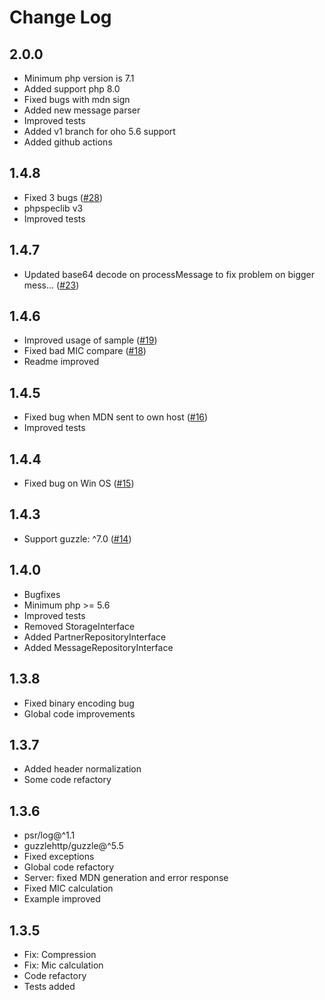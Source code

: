 # Change Log

## 2.0.0
* Minimum php version is 7.1
* Added support php 8.0
* Fixed bugs with mdn sign
* Added new message parser
* Improved tests
* Added v1 branch for oho 5.6 support
* Added github actions

## 1.4.8
* Fixed 3 bugs ([#28](https://github.com/tiamo/phpas2/pull/28))
* phpspeclib v3
* Improved tests

## 1.4.7
* Updated base64 decode on processMessage to fix problem on bigger mess… ([#23](https://github.com/tiamo/phpas2/pull/23))

## 1.4.6
* Improved usage of sample ([#19](https://github.com/tiamo/phpas2/pull/19))
* Fixed bad MIC compare ([#18](https://github.com/tiamo/phpas2/pull/18))
* Readme improved

## 1.4.5
* Fixed bug when MDN sent to own host ([#16](https://github.com/tiamo/phpas2/pull/16))
* Improved tests

## 1.4.4

* Fixed bug on Win OS ([#15](https://github.com/tiamo/phpas2/issues/15))

## 1.4.3

* Support guzzle: ^7.0 ([#14](https://github.com/tiamo/phpas2/issues/14))

## 1.4.0

* Bugfixes
* Minimum php >= 5.6
* Improved tests
* Removed StorageInterface
* Added PartnerRepositoryInterface
* Added MessageRepositoryInterface

## 1.3.8

* Fixed binary encoding bug
* Global code improvements

## 1.3.7

* Added header normalization
* Some code refactory

## 1.3.6

* psr/log@^1.1
* guzzlehttp/guzzle@^5.5
* Fixed exceptions
* Global code refactory
* Server: fixed MDN generation and error response
* Fixed MIC calculation
* Example improved

## 1.3.5

* Fix: Compression
* Fix: Mic calculation
* Code refactory
* Tests added
